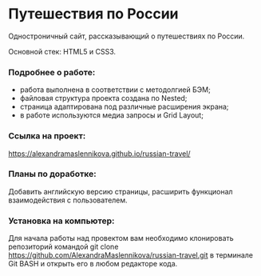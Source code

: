 # Путешествия по России

Одностроничный сайт, рассказывающий о путешествиях по России. 

Основной стек: HTML5 и CSS3.

### Подробнее о работе:

* работа выполнена в соответствии с методолгией БЭМ;
* файловая структура проекта создана по Nested;
* cтраница адаптирована под различные расширения экрана;
* в работе используются медиа запросы и Grid Layout;

### Cсылка на проект:
https://alexandramaslennikova.github.io/russian-travel/

### Планы по доработке: 
Добавить английскую версию страницы, расширить функционал взаимодействия с пользователем. 

### Установка на компьютер: 
Для начала работы над провектом вам необходимо клонировать репозиторий командой 
git clone https://github.com/AlexandraMaslennikova/russian-travel.git в терминале Git BASH и открыть его в любом редакторе кода.


